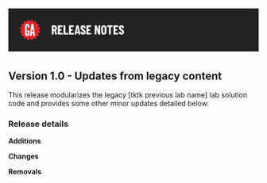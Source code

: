 # ![Release Notes](./assets/release-notes.png)

## Version 1.0 - Updates from legacy content

This release modularizes the legacy [tktk previous lab name] lab solution code and provides some other minor updates detailed below.

### Release details

**Additions**



**Changes**



**Removals**


